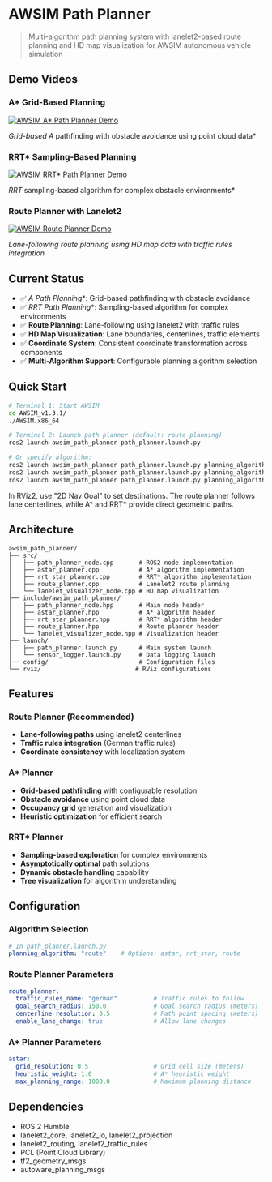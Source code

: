 # AWSIM Path Planner

> Multi-algorithm path planning system with lanelet2-based route planning and HD map visualization for AWSIM autonomous vehicle simulation

## Demo Videos

### A* Grid-Based Planning
[![AWSIM A* Path Planner Demo](https://img.youtube.com/vi/nA90nYrhmQ8/0.jpg)](https://www.youtube.com/watch?v=nA90nYrhmQ8)

*Grid-based A* pathfinding with obstacle avoidance using point cloud data*

### RRT* Sampling-Based Planning  
[![AWSIM RRT* Path Planner Demo](https://img.youtube.com/vi/1i7BVNgm2dM/0.jpg)](https://www.youtube.com/watch?v=1i7BVNgm2dM)

*RRT* sampling-based algorithm for complex obstacle environments*

### Route Planner with Lanelet2
[![AWSIM Route Planner Demo](https://img.youtube.com/vi/uDkqxIdpc84/0.jpg)](https://www.youtube.com/watch?v=uDkqxIdpc84)

*Lane-following route planning using HD map data with traffic rules integration*

## Current Status

- ✅ **A* Path Planning**: Grid-based pathfinding with obstacle avoidance
- ✅ **RRT* Path Planning**: Sampling-based algorithm for complex environments  
- ✅ **Route Planning**: Lane-following using lanelet2 with traffic rules
- ✅ **HD Map Visualization**: Lane boundaries, centerlines, traffic elements
- ✅ **Coordinate System**: Consistent coordinate transformation across components
- ✅ **Multi-Algorithm Support**: Configurable planning algorithm selection

## Quick Start

```bash
# Terminal 1: Start AWSIM
cd AWSIM_v1.3.1/
./AWSIM.x86_64

# Terminal 2: Launch path planner (default: route planning)
ros2 launch awsim_path_planner path_planner.launch.py

# Or specify algorithm:
ros2 launch awsim_path_planner path_planner.launch.py planning_algorithm:=astar
ros2 launch awsim_path_planner path_planner.launch.py planning_algorithm:=rrt_star  
ros2 launch awsim_path_planner path_planner.launch.py planning_algorithm:=route
```

In RViz2, use "2D Nav Goal" to set destinations. The route planner follows lane centerlines, while A* and RRT* provide direct geometric paths.

## Architecture

```
awsim_path_planner/
├── src/
│   ├── path_planner_node.cpp       # ROS2 node implementation  
│   ├── astar_planner.cpp           # A* algorithm implementation
│   ├── rrt_star_planner.cpp        # RRT* algorithm implementation
│   ├── route_planner.cpp           # Lanelet2 route planning
│   └── lanelet_visualizer_node.cpp # HD map visualization
├── include/awsim_path_planner/
│   ├── path_planner_node.hpp       # Main node header
│   ├── astar_planner.hpp           # A* algorithm header
│   ├── rrt_star_planner.hpp        # RRT* algorithm header
│   ├── route_planner.hpp           # Route planner header
│   └── lanelet_visualizer_node.hpp # Visualization header
├── launch/
│   ├── path_planner.launch.py      # Main system launch
│   └── sensor_logger.launch.py     # Data logging launch
├── config/                         # Configuration files
└── rviz/                          # RViz configurations
```


## Features

### Route Planner (Recommended)
- **Lane-following paths** using lanelet2 centerlines
- **Traffic rules integration** (German traffic rules)
- **Coordinate consistency** with localization system

### A* Planner
- **Grid-based pathfinding** with configurable resolution
- **Obstacle avoidance** using point cloud data
- **Occupancy grid** generation and visualization
- **Heuristic optimization** for efficient search

### RRT* Planner  
- **Sampling-based exploration** for complex environments
- **Asymptotically optimal** path solutions
- **Dynamic obstacle handling** capability
- **Tree visualization** for algorithm understanding

## Configuration

### Algorithm Selection
```yaml
# In path_planner.launch.py
planning_algorithm: "route"    # Options: astar, rrt_star, route
```

### Route Planner Parameters
```yaml
route_planner:
  traffic_rules_name: "german"          # Traffic rules to follow
  goal_search_radius: 150.0             # Goal search radius (meters)
  centerline_resolution: 0.5            # Path point spacing (meters)
  enable_lane_change: true              # Allow lane changes
```

### A* Planner Parameters  
```yaml
astar:
  grid_resolution: 0.5                  # Grid cell size (meters)
  heuristic_weight: 1.0                 # A* heuristic weight
  max_planning_range: 1000.0            # Maximum planning distance
```

## Dependencies

- ROS 2 Humble
- lanelet2_core, lanelet2_io, lanelet2_projection
- lanelet2_routing, lanelet2_traffic_rules  
- PCL (Point Cloud Library)
- tf2_geometry_msgs
- autoware_planning_msgs

